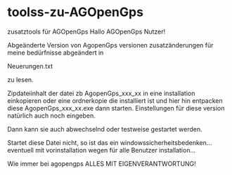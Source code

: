 # toolss-zu-AGOpenGps
zusatztools für AGOpenGps
Hallo AGOpenGps Nutzer!


Abgeänderte Version von AgopenGps versionen
zusatzänderungen für meine bedürfnisse abgeändert in 

Neuerungen.txt 

zu lesen.

Zipdateiinhalt der datei zb AgopenGps_xxx_xx in eine installation einkopieren
 oder eine ordnerkopie die installiert ist und hier hin entpacken
 diese AgopenGps_xxx_xx.exe dann starten. 
Einstellungen für diese version natürlich auch noch eingeben.
 
Dann kann sie auch  abwechselnd oder testweise gestartet werden.

Startet diese Datei nicht, so ist das ein windowssicherheitsbedenken... 
   eventuell mit vorinstallation wegen für alle Benutzer installation...

Wie immer bei agopengps 
ALLES MIT EIGENVERANTWORTUNG!
